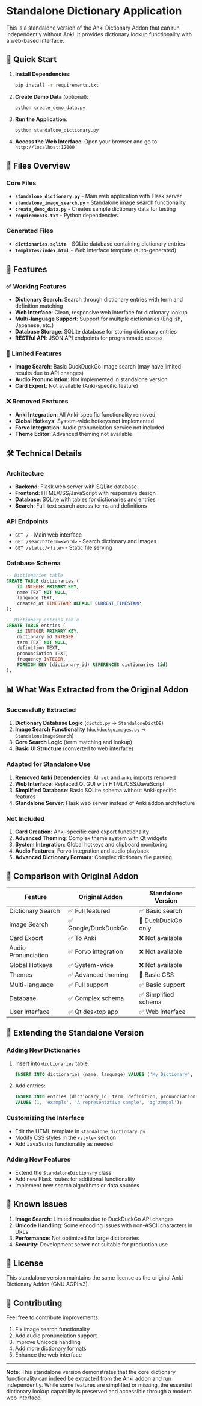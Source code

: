 # Standalone Dictionary Application

This is a standalone version of the Anki Dictionary Addon that can run independently without Anki. It provides dictionary lookup functionality with a web-based interface.

## 🚀 Quick Start

1. **Install Dependencies**:
   ```bash
   pip install -r requirements.txt
   ```

2. **Create Demo Data** (optional):
   ```bash
   python create_demo_data.py
   ```

3. **Run the Application**:
   ```bash
   python standalone_dictionary.py
   ```

4. **Access the Web Interface**:
   Open your browser and go to `http://localhost:12000`

## 📁 Files Overview

### Core Files
- **`standalone_dictionary.py`** - Main web application with Flask server
- **`standalone_image_search.py`** - Standalone image search functionality
- **`create_demo_data.py`** - Creates sample dictionary data for testing
- **`requirements.txt`** - Python dependencies

### Generated Files
- **`dictionaries.sqlite`** - SQLite database containing dictionary entries
- **`templates/index.html`** - Web interface template (auto-generated)

## 🔧 Features

### ✅ Working Features
- **Dictionary Search**: Search through dictionary entries with term and definition matching
- **Web Interface**: Clean, responsive web interface for dictionary lookup
- **Multi-language Support**: Support for multiple dictionaries (English, Japanese, etc.)
- **Database Storage**: SQLite database for storing dictionary entries
- **RESTful API**: JSON API endpoints for programmatic access

### 🚧 Limited Features
- **Image Search**: Basic DuckDuckGo image search (may have limited results due to API changes)
- **Audio Pronunciation**: Not implemented in standalone version
- **Card Export**: Not available (Anki-specific feature)

### ❌ Removed Features
- **Anki Integration**: All Anki-specific functionality removed
- **Global Hotkeys**: System-wide hotkeys not implemented
- **Forvo Integration**: Audio pronunciation service not included
- **Theme Editor**: Advanced theming not available

## 🛠 Technical Details

### Architecture
- **Backend**: Flask web server with SQLite database
- **Frontend**: HTML/CSS/JavaScript with responsive design
- **Database**: SQLite with tables for dictionaries and entries
- **Search**: Full-text search across terms and definitions

### API Endpoints
- `GET /` - Main web interface
- `GET /search?term=<word>` - Search dictionary and images
- `GET /static/<file>` - Static file serving

### Database Schema
```sql
-- Dictionaries table
CREATE TABLE dictionaries (
    id INTEGER PRIMARY KEY,
    name TEXT NOT NULL,
    language TEXT,
    created_at TIMESTAMP DEFAULT CURRENT_TIMESTAMP
);

-- Dictionary entries table
CREATE TABLE entries (
    id INTEGER PRIMARY KEY,
    dictionary_id INTEGER,
    term TEXT NOT NULL,
    definition TEXT,
    pronunciation TEXT,
    frequency INTEGER,
    FOREIGN KEY (dictionary_id) REFERENCES dictionaries (id)
);
```

## 📊 What Was Extracted from the Original Addon

### Successfully Extracted
1. **Dictionary Database Logic** (`dictdb.py` → `StandaloneDictDB`)
2. **Image Search Functionality** (`duckduckgoimages.py` → `StandaloneImageSearch`)
3. **Core Search Logic** (term matching and lookup)
4. **Basic UI Structure** (converted to web interface)

### Adapted for Standalone Use
1. **Removed Anki Dependencies**: All `aqt` and `anki` imports removed
2. **Web Interface**: Replaced Qt GUI with HTML/CSS/JavaScript
3. **Simplified Database**: Basic SQLite schema without Anki-specific features
4. **Standalone Server**: Flask web server instead of Anki addon architecture

### Not Included
1. **Card Creation**: Anki-specific card export functionality
2. **Advanced Theming**: Complex theme system with Qt widgets
3. **System Integration**: Global hotkeys and clipboard monitoring
4. **Audio Features**: Forvo integration and audio playback
5. **Advanced Dictionary Formats**: Complex dictionary file parsing

## 🔄 Comparison with Original Addon

| Feature | Original Addon | Standalone Version |
|---------|----------------|-------------------|
| Dictionary Search | ✅ Full featured | ✅ Basic search |
| Image Search | ✅ Google/DuckDuckGo | 🚧 DuckDuckGo only |
| Card Export | ✅ To Anki | ❌ Not available |
| Audio Pronunciation | ✅ Forvo integration | ❌ Not available |
| Global Hotkeys | ✅ System-wide | ❌ Not available |
| Themes | ✅ Advanced theming | 🚧 Basic CSS |
| Multi-language | ✅ Full support | ✅ Basic support |
| Database | ✅ Complex schema | ✅ Simplified schema |
| User Interface | ✅ Qt desktop app | ✅ Web interface |

## 🚀 Extending the Standalone Version

### Adding New Dictionaries
1. Insert into `dictionaries` table:
   ```sql
   INSERT INTO dictionaries (name, language) VALUES ('My Dictionary', 'en');
   ```

2. Add entries:
   ```sql
   INSERT INTO entries (dictionary_id, term, definition, pronunciation) 
   VALUES (1, 'example', 'A representative sample', 'ɪɡˈzæmpəl');
   ```

### Customizing the Interface
- Edit the HTML template in `standalone_dictionary.py`
- Modify CSS styles in the `<style>` section
- Add JavaScript functionality as needed

### Adding New Features
- Extend the `StandaloneDictionary` class
- Add new Flask routes for additional functionality
- Implement new search algorithms or data sources

## 🐛 Known Issues

1. **Image Search**: Limited results due to DuckDuckGo API changes
2. **Unicode Handling**: Some encoding issues with non-ASCII characters in URLs
3. **Performance**: Not optimized for large dictionaries
4. **Security**: Development server not suitable for production use

## 📝 License

This standalone version maintains the same license as the original Anki Dictionary Addon (GNU AGPLv3).

## 🤝 Contributing

Feel free to contribute improvements:
1. Fix image search functionality
2. Add audio pronunciation support
3. Improve Unicode handling
4. Add more dictionary formats
5. Enhance the web interface

---

**Note**: This standalone version demonstrates that the core dictionary functionality can indeed be extracted from the Anki addon and run independently. While some features are simplified or missing, the essential dictionary lookup capability is preserved and accessible through a modern web interface.
